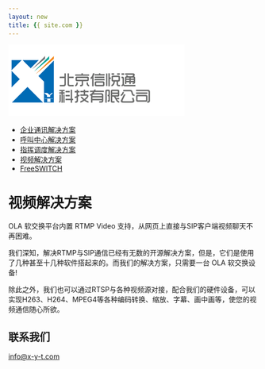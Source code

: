 ```yaml
---
layout: new
title: {{ site.com }}
---
```


<div id="header">
	<div id="logo">
		<a href="/"><img src="images/logo.jpg" alt="" /></a>
	</div>		
	<ul>
		<li><a href="ippbx.html"><span>企业通讯解决方案</span></a></li>
		<li><a href="callcenter.html"><span>呼叫中心解决方案</span></a></li>
		<li><a href="commanding_dispatching.html"><span>指挥调度解决方案</span></a></li>
		<li class="selected"><a href="sip_video.html"><span>视频解决方案</span></a></li>
		<li><a href="freeswitch_consulting.html"><span>FreeSWITCH</span></a></li>
	</ul>
</div>
<div id="body">
	<div class="about">
		<h1>视频解决方案</h1>
		<div>
			<p>
				OLA 软交换平台内置 RTMP Video 支持，从网页上直接与SIP客户端视频聊天不再困难。
			</p>
			<p>
				我们深知，解决RTMP与SIP通信已经有无数的开源解决方案，但是，它们是使用了几种甚至十几种软件搭起来的。而我们的解决方案，只需要一台 OLA 软交换设备!
			</p>
			<p>
				除此之外，我们也可以通过RTSP与各种视频源对接，配合我们的硬件设备，可以实现H263、H264、MPEG4等各种编码转换、缩放、字幕、画中画等，使您的视频通信随心所欲。
			</p>
		</div>
		<div>
			<h2>联系我们</h2>
			<p><a href="mailto:info@x-y-t.com">info@x-y-t.com</a></p>
		</div>
	</div>
</div>
